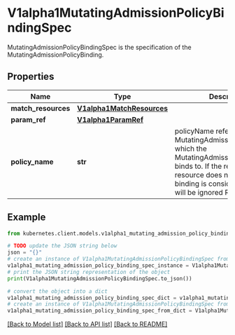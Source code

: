 # V1alpha1MutatingAdmissionPolicyBindingSpec

MutatingAdmissionPolicyBindingSpec is the specification of the MutatingAdmissionPolicyBinding.

## Properties

Name | Type | Description | Notes
------------ | ------------- | ------------- | -------------
**match_resources** | [**V1alpha1MatchResources**](V1alpha1MatchResources.md) |  | [optional] 
**param_ref** | [**V1alpha1ParamRef**](V1alpha1ParamRef.md) |  | [optional] 
**policy_name** | **str** | policyName references a MutatingAdmissionPolicy name which the MutatingAdmissionPolicyBinding binds to. If the referenced resource does not exist, this binding is considered invalid and will be ignored Required. | [optional] 

## Example

```python
from kubernetes.client.models.v1alpha1_mutating_admission_policy_binding_spec import V1alpha1MutatingAdmissionPolicyBindingSpec

# TODO update the JSON string below
json = "{}"
# create an instance of V1alpha1MutatingAdmissionPolicyBindingSpec from a JSON string
v1alpha1_mutating_admission_policy_binding_spec_instance = V1alpha1MutatingAdmissionPolicyBindingSpec.from_json(json)
# print the JSON string representation of the object
print(V1alpha1MutatingAdmissionPolicyBindingSpec.to_json())

# convert the object into a dict
v1alpha1_mutating_admission_policy_binding_spec_dict = v1alpha1_mutating_admission_policy_binding_spec_instance.to_dict()
# create an instance of V1alpha1MutatingAdmissionPolicyBindingSpec from a dict
v1alpha1_mutating_admission_policy_binding_spec_from_dict = V1alpha1MutatingAdmissionPolicyBindingSpec.from_dict(v1alpha1_mutating_admission_policy_binding_spec_dict)
```
[[Back to Model list]](../README.md#documentation-for-models) [[Back to API list]](../README.md#documentation-for-api-endpoints) [[Back to README]](../README.md)


